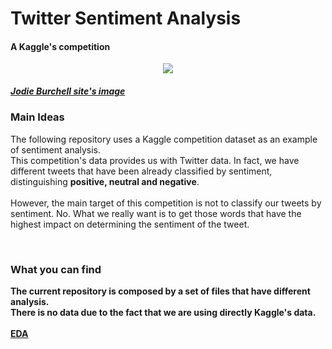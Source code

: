 <h1> Twitter Sentiment Analysis </h1>
<h4> A Kaggle's competition </h4>

<center><img src="http://t-redactyl.io/figure/Vader_1.jpg"></img> </center>
<h5><a href="http://t-redactyl.io/">Jodie Burchell site's image</a></h5>

<h3>Main Ideas</h3>
<p>The following repository uses a Kaggle competition dataset as an example of sentiment analysis.<br>
This competition's data provides us with Twitter data. In fact, we have different tweets that have been already classified by sentiment, distinguishing <b>positive, neutral and negative</b>. 
  <br> 
  <br>
However, the main target of this competition is not to classify our tweets by sentiment. No. What we really want is to get those words that have the highest impact on determining the sentiment of the tweet.
</p>
<br>
<b>
<h3>What you can find</h3>
  <p>The current repository is composed by a set of files that have different analysis.<br>
    There is no data due to the fact that we are using directly Kaggle's data.
    <br>
    <br>
    <a href="https://github.com/jjordana/twitter_sentiment_analysis/blob/master/EDA.ipynb">EDA</a>
    
  
  </p>

